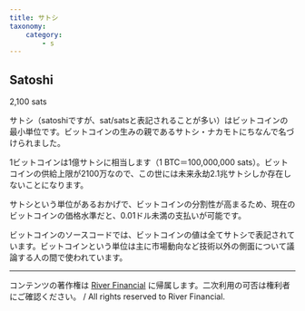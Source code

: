 ```yaml
---
title: サトシ
taxonomy:
    category:
        - s
---
```


## Satoshi
2,100 sats

サトシ（satoshiですが、sat/satsと表記されることが多い）はビットコインの最小単位です。ビットコインの生みの親であるサトシ・ナカモトにちなんで名づけられました。

1ビットコインは1億サトシに相当します（1 BTC＝100,000,000 sats）。ビットコインの供給上限が2100万なので、この世には未来永劫2.1兆サトシしか存在しないことになります。

サトシという単位があるおかげで、ビットコインの分割性が高まるため、現在のビットコインの価格水準だと、0.01ドル未満の支払いが可能です。

ビットコインのソースコードでは、ビットコインの値は全てサトシで表記されています。ビットコインという単位は主に市場動向など技術以外の側面について議論する人の間で使われています。

---
コンテンツの著作権は [River Financial](https://river.com/) に帰属します。二次利用の可否は権利者にご確認ください。 / All rights reserved to River Financial.
